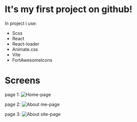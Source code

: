 # It's my first project on github!
In project i use:
  - Scss
  - React
  - React-loader
  - Animate.css
  - Vite
  - FortAwesomeIcons

# Screens
page 1:
<image src="/image/git_hub1.png" alt="Home-page">

page 2:
<image src="/image/git_hub2.png" alt="About me-page">

page 3:
<image src="/image/git_hub1.png" alt="About site-page">
